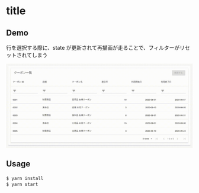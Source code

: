 # title

## Demo

行を選択する際に、state が更新されて再描画が走ることで、フィルターがリセットされてしまう

![demo1](./demo-before.gif)

## Usage

```
$ yarn install
$ yarn start
```
